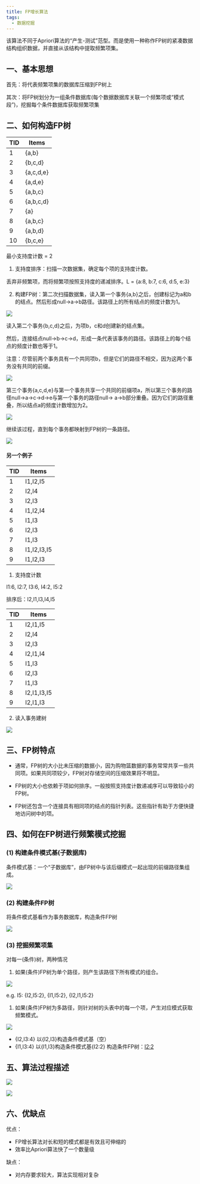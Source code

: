 ```yaml
---
title: FP增长算法
tags:
  - 数据挖掘
---
```


该算法不同于Apriori算法的“产生-测试”范型。而是使用一种称作FP树的紧凑数据结构组织数据，并直接从该结构中提取频繁项集。

## 一、基本思想

首先：将代表频繁项集的数据库压缩到FP树上

其次：将FP树划分为一组条件数据库(每个数据数据库关联一个频繁项或“模式段”)，挖掘每个条件数据库获取频繁项集

## 二、如何构造FP树

| TID | Items     |
| --- | --------- |
| 1   | {a,b}     |
| 2   | {b,c,d}   |
| 3   | {a,c,d,e} |
| 4   | {a,d,e}   |
| 5   | {a,b,c}   |
| 6   | {a,b,c,d} |
| 7   | {a}       |
| 8   | {a,b,c}   |
| 9   | {a,b,d}   |
| 10  | {b,c,e}   |

最小支持度计数 = 2

1. 支持度排序：扫描一次数据集，确定每个项的支持度计数。

丢弃非频繁项，而将频繁项按照支持度的递减排序。L = {a:8, b:7, c:6, d:5, e:3} 

2. 构建FP树：第二次扫描数据集，读入第一个事务{a,b}之后，创建标记为a和b的结点。然后形成null->a->b路径。该路径上的所有结点的频度计数为1。

![](/img/posts/zh/2023-10-09/030401.png)

读入第二个事务{b,c,d}之后，为项b，c和d创建新的结点集。

然后，连接结点null->b->c->d，形成一条代表该事务的路径。该路径上的每个结点的频度计数也等于1。

注意：尽管前两个事务具有一个共同项b，但是它们的路径不相交，因为这两个事务没有共同的前缀。

![](/img/posts/zh/2023-10-09/030402.png)

第三个事务{a,c,d,e}与第一个事务共享一个共同的前缀项a，所以第三个事务的路径null->a->c->d->e与第一个事务的路径null-> a->b部分重叠。因为它们的路径重叠，所以结点a的频度计数增加为2。

![](/img/posts/zh/2023-10-09/030403.png)

继续该过程，直到每个事务都映射到FP树的一条路径。

![](/img/posts/zh/2023-10-09/030404.png)

#### 另一个例子

| TID | Items       |
| --- | ----------- |
| 1   | I1,I2,I5    |
| 2   | I2,I4       |
| 3   | I2,I3       |
| 4   | I1,I2,I4    |
| 5   | I1,I3       |
| 6   | I2,I3       |
| 7   | I1,I3       |
| 8   | I1,I2,I3,I5 |
| 9   | I1,I2,I3    |

1. 支持度计数

I1:6, I2:7, I3:6, I4:2, I5:2

排序后：I2,I1,I3,I4,I5

| TID | Items       |
| --- | ----------- |
| 1   | I2,I1,I5    |
| 2   | I2,I4       |
| 3   | I2,I3       |
| 4   | I2,I1,I4    |
| 5   | I1,I3       |
| 6   | I2,I3       |
| 7   | I1,I3       |
| 8   | I2,I1,I3,I5 |
| 9   | I2,I1,I3    |

2. 读入事务建树

![](/img/posts/zh/2023-10-09/030405.png)

## 三、FP树特点

- 通常，FP树的大小比未压缩的数据小，因为购物篮数据的事务常常共享一些共同项。如果共同项较少，FP树对存储空间的压缩效果将不明显。

- FP树的大小也依赖于项如何排序。一般按照支持度计数递减序可以导致较小的FP树。

- FP树还包含一个连接具有相同项的结点的指针列表。这些指针有助于方便快捷地访问树中的项。

## 四、如何在FP树进行频繁模式挖掘

### (1) 构建条件模式基(子数据库)

条件模式基：一个“子数据库”，由FP树中与该后缀模式一起出现的前缀路径集组成。

![](/img/posts/zh/2023-10-09/030406.png)

### (2) 构建条件FP树

将条件模式基看作为事务数据库，构造条件FP树

![](/img/posts/zh/2023-10-09/030407.png)

### (3) 挖掘频繁项集

对每一(条件)树，两种情况

1. 如果(条件)FP树为单个路径，则产生该路径下所有模式的组合。

![](/img/posts/zh/2023-10-09/030408.png)

e.g. I5: {I2,I5:2}, {I1,I5:2}, {I2,I1,I5:2}

1. 如果(条件)FP树为多路径，则针对树的头表中的每一个项，产生对应模式获取频繁模式。

![](/img/posts/zh/2023-10-09/030409.png)

- {I2,I3:4}
    以{I2,I3}构造条件模式基（空）
- {I1,I3:4}
    以{I1,I3}构造条件模式基{I2:2}
    构造条件FP树：<I2:2>

## 五、算法过程描述

![](/img/posts/zh/2023-10-09/030410.png)

![](/img/posts/zh/2023-10-09/030411.png)

## 六、优缺点

优点：

- FP增长算法对长和短的模式都是有效且可伸缩的
- 效率比Apriori算法快了一个数量级

缺点：

- 对内存要求较大，算法实现相对复杂